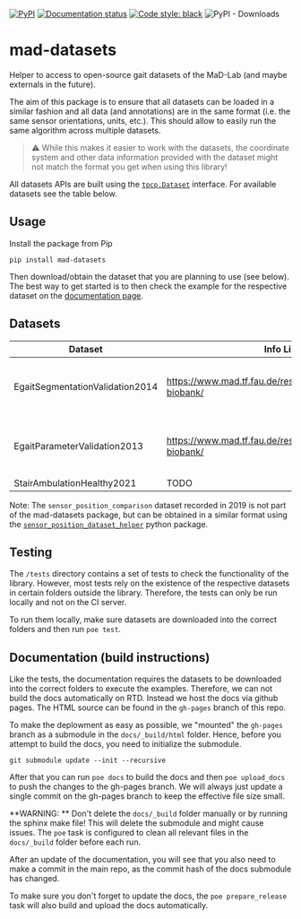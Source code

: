 [![PyPI](https://img.shields.io/pypi/v/mad-datasets)](https://pypi.org/project/mad-datasets/)
[![Documentation status](https://img.shields.io/badge/docs-online-green)](https://mad-lab-fau.github.io/mad-datasets)
[![Code style: black](https://img.shields.io/badge/code%20style-black-000000.svg)](https://github.com/psf/black)
![PyPI - Downloads](https://img.shields.io/pypi/dm/mad-datasets)

# mad-datasets

Helper to access to open-source gait datasets of the MaD-Lab (and maybe externals in the future).

The aim of this package is to ensure that all datasets can be loaded in a similar fashion and all data (and annotations)
are in the same format (i.e. the same sensor orientations, units, etc.).
This should allow to easily run the same algorithm across multiple datasets.

> :warning: While this makes it easier to work with the datasets, the coordinate system and other data information
> provided with the dataset might not match the format you get when using this library!


All datasets APIs are built using the 
[`tpcp.Dataset`](https://tpcp.readthedocs.io/en/latest/modules/generated/dataset/tpcp.Dataset.html#tpcp.Dataset)
interface.
For available datasets see the table below.

## Usage

Install the package from Pip

```
pip install mad-datasets
```

Then download/obtain the dataset that you are planning to use (see below).
The best way to get started is to then check the example for the respective dataset on the 
[documentation page](https://mad-lab-fau.github.io/mad-datasets/auto_examples/index.html).

## Datasets

| Dataset                         | Info Link                                                       | Download                            |
|---------------------------------|-----------------------------------------------------------------|-------------------------------------|
| EgaitSegmentationValidation2014 | https://www.mad.tf.fau.de/research/activitynet/digital-biobank/ | Email to data owner (see info link) |
| EgaitParameterValidation2013    | https://www.mad.tf.fau.de/research/activitynet/digital-biobank/ | Email to data owner (see info link) |
| StairAmbulationHealthy2021      | TODO                                                            | TODO                                |

Note: The `sensor_position_comparison` dataset recorded in 2019 is not part of the mad-datasets package, but can be 
obtained in a similar format using the
[`sensor_position_dataset_helper`](https://github.com/mad-lab-fau/sensor_position_dataset_helper) python package.

## Testing

The `/tests` directory contains a set of tests to check the functionality of the library.
However, most tests rely on the existence of the respective datasets in certain folders outside the library.
Therefore, the tests can only be run locally and not on the CI server.

To run them locally, make sure datasets are downloaded into the correct folders and then run `poe test`.

## Documentation (build instructions)

Like the tests, the documentation requires the datasets to be downloaded into the correct folders to execute the 
examples.
Therefore, we can not build the docs automatically on RTD.
Instead we host the docs via github pages.
The HTML source can be found in the `gh-pages` branch of this repo.

To make the deplowment as easy as possible, we "mounted" the `gh-pages` branch as a submodule in the `docs/_build/html`
folder.
Hence, before you attempt to build the docs, you need to initialize the submodule.

```
git submodule update --init --recursive
```

After that you can run `poe docs` to build the docs and then `poe upload_docs` to push the changes to the gh-pages
branch.
We will always just update a single commit on the gh-pages branch to keep the effective file size small.

**WARNING: ** Don't delete the `docs/_build` folder manually or by running the sphinx make file!
This will delete the submodule and might cause issues.
The `poe` task is configured to clean all relevant files in the `docs/_build` folder before each run.

After an update of the documentation, you will see that you also need to make a commit in the main repo, as the commit 
hash of the docs submodule has changed.

To make sure you don't forget to update the docs, the `poe prepare_release` task will also build and upload the docs 
automatically.